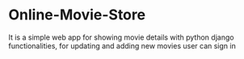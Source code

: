 # Online-Movie-Store
It is a simple web app for showing movie details with python django functionalities, for updating and adding new movies user can sign in 
